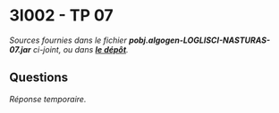 
# 3I002 - TP 07

_Sources fournies dans le fichier **pobj.algogen-LOGLISCI-NASTURAS-07.jar** ci-joint, ou dans **[le dépôt](http://github.com/3201101/3I002/tree/master/Devoirs/07)**._


## Questions

_Réponse temporaire._

